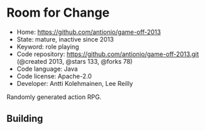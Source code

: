 # Room for Change

- Home: https://github.com/antionio/game-off-2013
- State: mature, inactive since 2013
- Keyword: role playing
- Code repository: https://github.com/antionio/game-off-2013.git (@created 2013, @stars 133, @forks 78)
- Code language: Java
- Code license: Apache-2.0
- Developer: Antti Kolehmainen, Lee Reilly

Randomly generated action RPG.

## Building
